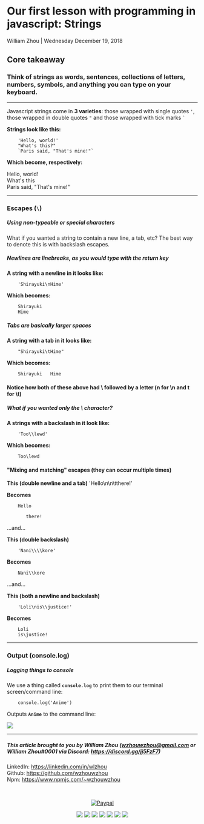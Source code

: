 # Our first lesson with programming in javascript: Strings
William Zhou | Wednesday December 19, 2018
## Core takeaway
### Think of strings as words, sentences, collections of letters, numbers, symbols, and anything you can type on your keyboard.

<hr>

Javascript strings come in **3 varieties**: those wrapped with single quotes `'`, those wrapped in double quotes `"` and
those wrapped with tick marks <code>`</code>

**Strings look like this:**

        'Hello, world!'
        "What's this?"
        `Paris said, "That's mine!"`

**Which become, respectively:**

Hello, world!<br>
What's this<br>
Paris said, "That's mine!"<br>
<hr>

### Escapes (<code>\\</code>)
##### Using non-typeable or special characters
What if you wanted a string to contain a new line, a tab, etc? The best way to denote this is with backslash escapes.

##### Newlines are linebreaks, as you would type with the return key
**A string with a newline in it looks like:**

        'Shirayuki\nHime'

**Which becomes:**

        Shirayuki
        Hime

##### Tabs are basically larger spaces

**A string with a tab in it looks like:**

        "Shirayuki\tHime"

**Which becomes:**

        Shirayuki   Hime

#### Notice how both of these above had \ followed by a letter (n for \n and t for \t) 
##### What if you wanted only the \ character?

**A strings with a backslash in it look like:**

        'Too\\lewd'


**Which becomes:**

        Too\lewd


#### "Mixing and matching" escapes (they can occur multiple times)

**This (double newline and a tab)**
        'Hello\n\n\tthere!'

**Becomes**

        Hello
        
           there!

...and...

**This (double backslash)**

        'Nani\\\\kore'
**Becomes**

        Nani\\kore

...and...

**This (both a newline and backslash)**

        'Loli\nis\\justice!'

**Becomes**

        Loli
        is\justice!
<hr>

### Output (console.log)
##### Logging things to console
We use a thing called **`console.log`** to print them to our terminal screen/command line:

        console.log('Anime')
Outputs **`Anime`** to the command line:

![](https://cdn.discordapp.com/attachments/297582971488174096/525123053152239626/Anime.png)

<hr>

##### This article brought to you by William Zhou (wzhouwzhou@gmail.com or William Zhou#0001 via Discord: <a href="https://discord.gg/jj5FzF7">https://discord.gg/jj5FzF7</a>)

LinkedIn: <a href="https://linkedin.com/in/wlzhou"><https://linkedin.com/in/wlzhou></a><br>
Github: <a href="https://github.com/wzhouwzhou"><https://github.com/wzhouwzhou></a><br>
Npm: <a href="https://www.npmjs.com/~wzhouwzhou"><https://www.npmjs.com/~wzhouwzhou></a><br>

<div align="center">
    <br />
    <p><a href="https://paypal.me/wzhouwzhou"><img src="https://img.shields.io/badge/donate-paypal-009cde.svg?style=for-the-badge&logo=PayPal" alt="Paypal" /></a></p>
    <p>
    <a href="https://nodei.co/npm/ytsearcher/"><img src="https://nodei.co/npm/ytsearcher.png?stars=true&downloads=true"></a>
    <a href="https://nodei.co/npm/ytsearcher-cli/"><img src="https://nodei.co/npm/ytsearcher-cli.png?stars=true&downloads=true"></a>
    <a href="https://nodei.co/npm/discordblacklist/"><img src="https://nodei.co/npm/discordblacklist.png?stars=true&downloads=true"></a>
    <a href="https://nodei.co/npm/easypathutil/"><img src="https://nodei.co/npm/easypathutil.png?stars=true&downloads=true"></a>
    <a href="https://nodei.co/npm/easyurban/"><img src="https://nodei.co/npm/easyurban.png?stars=true&downloads=true"></a>
    <a href="https://nodei.co/npm/sbify/"><img src="https://nodei.co/npm/sbify.png?stars=true&downloads=true"></a>
    <a href="https://nodei.co/npm/suyamiko-api/"><img src="https://nodei.co/npm/suyamiko-api.png?stars=true&downloads=true"></a>
    </p>
</div>
